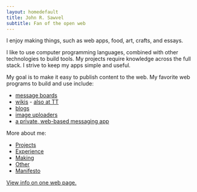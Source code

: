 ```yaml
---
layout: homedefault
title: John R. Sawvel
subtitle: Fan of the open web
---
```



I enjoy making things, such as web apps, food, art, crafts, and essays.

I like to use computer programming languages, combined with other technologies to build tools. My projects require knowledge across the full stack. I strive to keep my apps simple and useful.

My goal is to make it easy to publish content to the web. My favorite web programs to build and use include:

* [message boards](http://toledotalk.com)
* [wikis](http://jothut.com/cgi-bin/junco.pl/blogpost/36298/19May2014/Junco-Readmemd) - [also at TT](http://toledotalk.com/cgi-bin/tt.pl/article/16/Lewiki_Home)
* [blogs](http://maketoledo.com)
* [image uploaders](http://waxwing.soupmode.com)
* [a private, web-based messaging app](https://soupmode.com) 

More about me:

* [Projects](/projects)
* [Experience](/experience)
* [Making](/making)
* [Other](/other-interests)
* [Manifesto](/manifesto)

[View info on one web page.](/fullpage)
